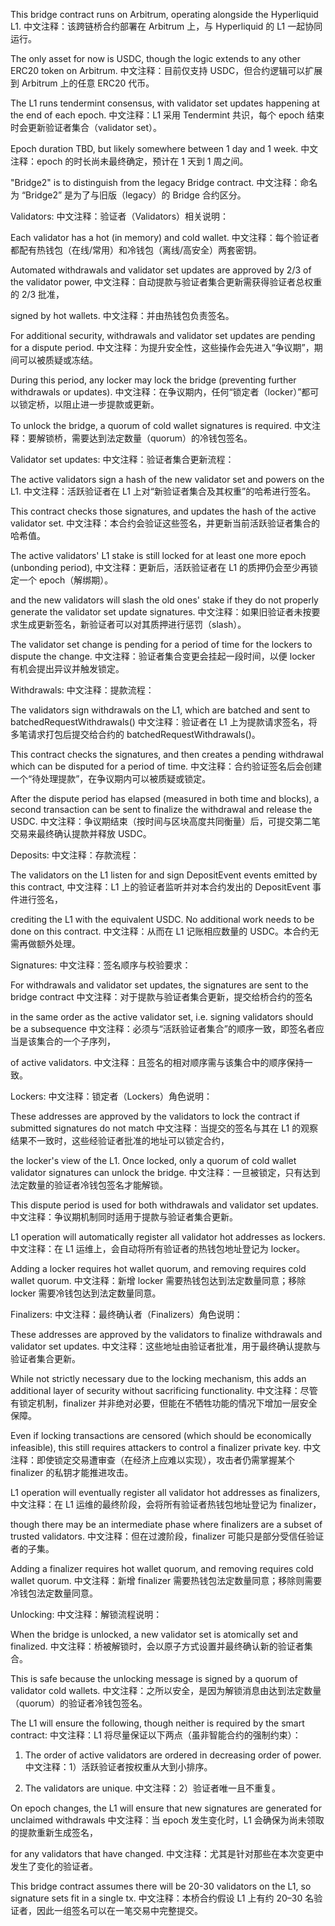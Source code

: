 This bridge contract runs on Arbitrum, operating alongside the Hyperliquid L1.
中文注释：该跨链桥合约部署在 Arbitrum 上，与 Hyperliquid 的 L1 一起协同运行。

The only asset for now is USDC, though the logic extends to any other ERC20 token on Arbitrum.
中文注释：目前仅支持 USDC，但合约逻辑可以扩展到 Arbitrum 上的任意 ERC20 代币。

The L1 runs tendermint consensus, with validator set updates happening at the end of each epoch.
中文注释：L1 采用 Tendermint 共识，每个 epoch 结束时会更新验证者集合（validator set）。

Epoch duration TBD, but likely somewhere between 1 day and 1 week.
中文注释：epoch 的时长尚未最终确定，预计在 1 天到 1 周之间。

"Bridge2" is to distinguish from the legacy Bridge contract.
中文注释：命名为 “Bridge2” 是为了与旧版（legacy）的 Bridge 合约区分。

Validators:
中文注释：验证者（Validators）相关说明：

  Each validator has a hot (in memory) and cold wallet.
  中文注释：每个验证者都配有热钱包（在线/常用）和冷钱包（离线/高安全）两套密钥。

  Automated withdrawals and validator set updates are approved by 2/3 of the validator power,
  中文注释：自动提款与验证者集合更新需获得验证者总权重的 2/3 批准，

  signed by hot wallets.
  中文注释：并由热钱包负责签名。

  For additional security, withdrawals and validator set updates are pending for a dispute period.
  中文注释：为提升安全性，这些操作会先进入“争议期”，期间可以被质疑或冻结。

  During this period, any locker may lock the bridge (preventing further withdrawals or updates).
  中文注释：在争议期内，任何“锁定者（locker）”都可以锁定桥，以阻止进一步提款或更新。

  To unlock the bridge, a quorum of cold wallet signatures is required.
  中文注释：要解锁桥，需要达到法定数量（quorum）的冷钱包签名。

Validator set updates:
中文注释：验证者集合更新流程：

  The active validators sign a hash of the new validator set and powers on the L1.
  中文注释：活跃验证者在 L1 上对“新验证者集合及其权重”的哈希进行签名。

  This contract checks those signatures, and updates the hash of the active validator set.
  中文注释：本合约会验证这些签名，并更新当前活跃验证者集合的哈希值。

  The active validators' L1 stake is still locked for at least one more epoch (unbonding period),
  中文注释：更新后，活跃验证者在 L1 的质押仍会至少再锁定一个 epoch（解绑期）。

  and the new validators will slash the old ones' stake if they do not properly generate the validator set update signatures.
  中文注释：如果旧验证者未按要求生成更新签名，新验证者可以对其质押进行惩罚（slash）。

  The validator set change is pending for a period of time for the lockers to dispute the change.
  中文注释：验证者集合变更会挂起一段时间，以便 locker 有机会提出异议并触发锁定。

Withdrawals:
中文注释：提款流程：

  The validators sign withdrawals on the L1, which are batched and sent to batchedRequestWithdrawals()
  中文注释：验证者在 L1 上为提款请求签名，将多笔请求打包后提交给合约的 batchedRequestWithdrawals()。

  This contract checks the signatures, and then creates a pending withdrawal which can be disputed for a period of time.
  中文注释：合约验证签名后会创建一个“待处理提款”，在争议期内可以被质疑或锁定。

  After the dispute period has elapsed (measured in both time and blocks), a second transaction can be sent to finalize the withdrawal and release the USDC.
  中文注释：争议期结束（按时间与区块高度共同衡量）后，可提交第二笔交易来最终确认提款并释放 USDC。

Deposits:
中文注释：存款流程：

  The validators on the L1 listen for and sign DepositEvent events emitted by this contract,
  中文注释：L1 上的验证者监听并对本合约发出的 DepositEvent 事件进行签名，

  crediting the L1 with the equivalent USDC. No additional work needs to be done on this contract.
  中文注释：从而在 L1 记账相应数量的 USDC。本合约无需再做额外处理。

Signatures:
中文注释：签名顺序与校验要求：

  For withdrawals and validator set updates, the signatures are sent to the bridge contract
  中文注释：对于提款与验证者集合更新，提交给桥合约的签名

  in the same order as the active validator set, i.e. signing validators should be a subsequence
  中文注释：必须与“活跃验证者集合”的顺序一致，即签名者应当是该集合的一个子序列，

  of active validators.
  中文注释：且签名的相对顺序需与该集合中的顺序保持一致。

Lockers:
中文注释：锁定者（Lockers）角色说明：

  These addresses are approved by the validators to lock the contract if submitted signatures do not match
  中文注释：当提交的签名与其在 L1 的观察结果不一致时，这些经验证者批准的地址可以锁定合约，

  the locker's view of the L1. Once locked, only a quorum of cold wallet validator signatures can unlock the bridge.
  中文注释：一旦被锁定，只有达到法定数量的验证者冷钱包签名才能解锁。

  This dispute period is used for both withdrawals and validator set updates.
  中文注释：争议期机制同时适用于提款与验证者集合更新。

  L1 operation will automatically register all validator hot addresses as lockers.
  中文注释：在 L1 运维上，会自动将所有验证者的热钱包地址登记为 locker。

  Adding a locker requires hot wallet quorum, and removing requires cold wallet quorum.
  中文注释：新增 locker 需要热钱包达到法定数量同意；移除 locker 需要冷钱包达到法定数量同意。

Finalizers:
中文注释：最终确认者（Finalizers）角色说明：

  These addresses are approved by the validators to finalize withdrawals and validator set updates.
  中文注释：这些地址由验证者批准，用于最终确认提款与验证者集合更新。

  While not strictly necessary due to the locking mechanism, this adds an additional layer of security without sacrificing functionality.
  中文注释：尽管有锁定机制，finalizer 并非绝对必要，但能在不牺牲功能的情况下增加一层安全保障。

  Even if locking transactions are censored (which should be economically infeasible), this still requires attackers to control a finalizer private key.
  中文注释：即使锁定交易遭审查（在经济上应难以实现），攻击者仍需掌握某个 finalizer 的私钥才能推进攻击。

  L1 operation will eventually register all validator hot addresses as finalizers,
  中文注释：在 L1 运维的最终阶段，会将所有验证者热钱包地址登记为 finalizer，

  though there may be an intermediate phase where finalizers are a subset of trusted validators.
  中文注释：但在过渡阶段，finalizer 可能只是部分受信任验证者的子集。

  Adding a finalizer requires hot wallet quorum, and removing requires cold wallet quorum.
  中文注释：新增 finalizer 需要热钱包法定数量同意；移除则需要冷钱包法定数量同意。

Unlocking:
中文注释：解锁流程说明：

  When the bridge is unlocked, a new validator set is atomically set and finalized.
  中文注释：桥被解锁时，会以原子方式设置并最终确认新的验证者集合。

  This is safe because the unlocking message is signed by a quorum of validator cold wallets.
  中文注释：之所以安全，是因为解锁消息由达到法定数量（quorum）的验证者冷钱包签名。

The L1 will ensure the following, though neither is required by the smart contract:
中文注释：L1 将尽量保证以下两点（虽非智能合约的强制约束）：

  1. The order of active validators are ordered in decreasing order of power.
  中文注释：1）活跃验证者按权重从大到小排序。

  2. The validators are unique.
  中文注释：2）验证者唯一且不重复。

On epoch changes, the L1 will ensure that new signatures are generated for unclaimed withdrawals
中文注释：当 epoch 发生变化时，L1 会确保为尚未领取的提款重新生成签名，

for any validators that have changed.
中文注释：尤其是针对那些在本次变更中发生了变化的验证者。

This bridge contract assumes there will be 20-30 validators on the L1, so signature sets fit in a single tx.
中文注释：本桥合约假设 L1 上有约 20–30 名验证者，因此一组签名可以在一笔交易中完整提交。